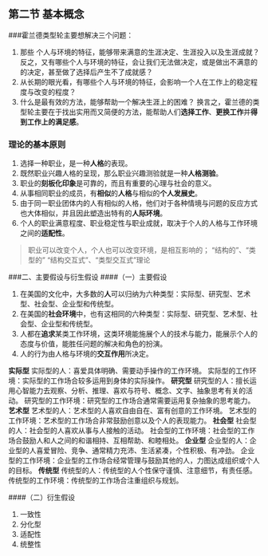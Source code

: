 ## 第二节 基本概念
###霍兰德类型轮主要想解决三个问题：
1. 那些 个人与环境的特征，能够带来满意的生涯决定、生涯投入以及生涯成就？反之，又有哪些个人与环境的特征，会让我们无法做决定，或是做出不满意的的决定，甚至做了选择后产生不了成就感？
2. 从长期的眼光看，有哪些个人与环境的特征，会影响一个人在工作上的稳定程度与改变的程度？
3. 什么是最有效的方法，能够帮助一个解决生涯上的困难？
换言之，霍兰德的类型轮主要在于找出实用而又简便的方法，能帮助人们**选择工作**、**更换工作**并**得到工作上的满足感**。

### 理论的基本原则
1. 选择一种职业，是一种**人格**的表现。
2. 既然职业兴趣人格的呈现，那么职业兴趣测验就是一种**人格测验**。
3. 职业的**刻板化印象**是可靠的，而且有重要的心理与社会的意义。
4. 从事相同职业的成员，有**相似**的**人格**与相似的**个人发展史**。
5. 由于同一职业团体内的人有相似的人格，他们对于各种情境与问题的反应方式也大体相似，并且因此塑造出特有的**人际环境**。
6. 个人的职业满意程度、职业稳定性与职业成就，取决于个人的人格与工作环境之间的**适配性**。

>职业可以改变个人，个人也可以改变环境，是相互影响的；
> “结构的”、“类型的”
> “结构交互式”、“类型交互式”理论

###二、主要假设与衍生假设
####（一）主要假设
1. 在美国的文化中，大多数的**人**可以归纳为六种类型：实际型、研究型、艺术型、社会型、企业型和传统型。
2. 在美国的**社会环境**中，也有这相同的六种类型：实际型、研究型、艺术型、社会型、企业型和传统型。
3. 人都在**追求**某类工作环境，这类环境能施展个人的技术与能力，能展示个人的态度与价值，能胜任问题的解决和角色的扮演。
4. 人的行为由人格与环境的**交互作用**所决定。

**实际型**
实际型的人：喜爱具体明确、需要动手操作的工作环境。
实际型的工作环境：实际型的工作场合较多运用到身体的实际操作。
**研究型**
研究型的人：擅长运用心智能力去观察、分析、推理、喜欢与符号、概念、文字、抽象思考有关的活动。
研究型的工作环境：研究型的工作场合通常需要运用复杂抽象的思考能力。
**艺术型**
艺术型的人：艺术型的人喜欢自由自在、富有创意的工作环境。
艺术型的工作环境：艺术型的工作场合非常鼓励创意以及个人的表现能力。
**社会型**
社会型的人：社会型的人喜欢从事与人接触的活动。
社会型的工作环境：社会型的工作场合鼓励人和人之间的和谐相持、互相帮助、和睦相处。
**企业型**
企业型的人：企业型的人喜爱冒险、竞争、通常精力充沛、生活紧凑，个性积极、有冲劲。
企业型的工作环境：企业型的工作场合经常管理与鼓励其他的人，力图达成组织或个人的目标。
**传统型**
传统型的人：传统型的人个性保守谨慎、注意细节，有责任感。
传统型的工作环境：传统型的工作场合注重组织与规划。

####（二）衍生假设
1. 一致性
2. 分化型
3. 适配性
4. 统整性
